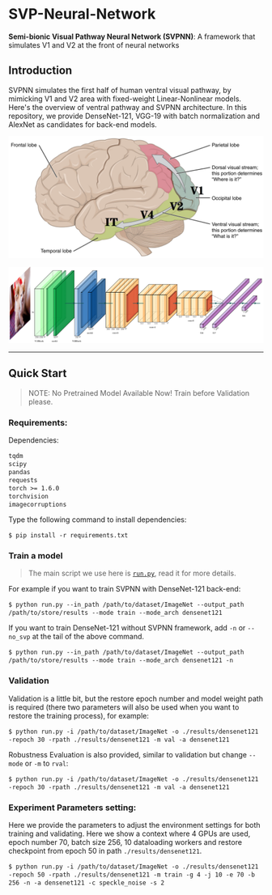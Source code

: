 # SVP-Neural-Network

**Semi-bionic Visual Pathway Neural Network (SVPNN)**: A framework that simulates V1 and V2 at the front of neural networks

## Introduction

SVPNN simulates the first half of human ventral visual pathway, by mimicking V1 and V2 area with fixed-weight Linear-Nonlinear models. Here's the overview of ventral pathway and SVPNN architecture. In this repository, we provide DenseNet-121, VGG-19 with batch normalization and AlexNet as candidates for back-end models. 

![Human Two Visual Patheay](./img/1424_Visual_Streams.jpg)

![SVPNN architecture](./img/SVPNN.png)

------

## Quick Start

> NOTE: No Pretrained Model Available Now! Train before Validation please. 

### Requirements:

Dependencies:

    tqdm
    scipy
    pandas
    requests
    torch >= 1.6.0
    torchvision
    imagecorruptions

Type the following command to install dependencies:

    $ pip install -r requirements.txt

### Train a model

> The main script we use here is [`run.py`](./run.py), read it for more details. 

For example if you want to train SVPNN with DenseNet-121 back-end:

    $ python run.py --in_path /path/to/dataset/ImageNet --output_path /path/to/store/results --mode train --mode_arch densenet121

If you want to train DenseNet-121 without SVPNN framework, add `-n` or `--no_svp` at the tail of the above command.

    $ python run.py --in_path /path/to/dataset/ImageNet --output_path /path/to/store/results --mode train --mode_arch densenet121 -n

### Validation

Validation is a little bit, but the restore epoch number and model weight path is required (there two parameters will also be used when you want to restore the training process), for example:

    $ python run.py -i /path/to/dataset/ImageNet -o ./results/densenet121 -repoch 30 -rpath ./results/densenet121 -m val -a densenet121

Robustness Evaluation is also provided, similar to validation but change `--mode` or `-m` to `rval`:

    $ python run.py -i /path/to/dataset/ImageNet -o ./results/densenet121 -repoch 30 -rpath ./results/densenet121 -m val -a densenet121


### Experiment Parameters setting:

Here we provide the parameters to adjust the environment settings for both training and validating. Here we show a context where 4 GPUs are used, epoch number 70, batch size 256, 10 dataloading workers and restore checkpoint from epoch 50 in path `./results/densenet121`.

    $ python run.py -i /path/to/dataset/ImageNet -o ./results/densenet121 -repoch 50 -rpath ./results/densenet121 -m train -g 4 -j 10 -e 70 -b 256 -n -a densenet121 -c speckle_noise -s 2

